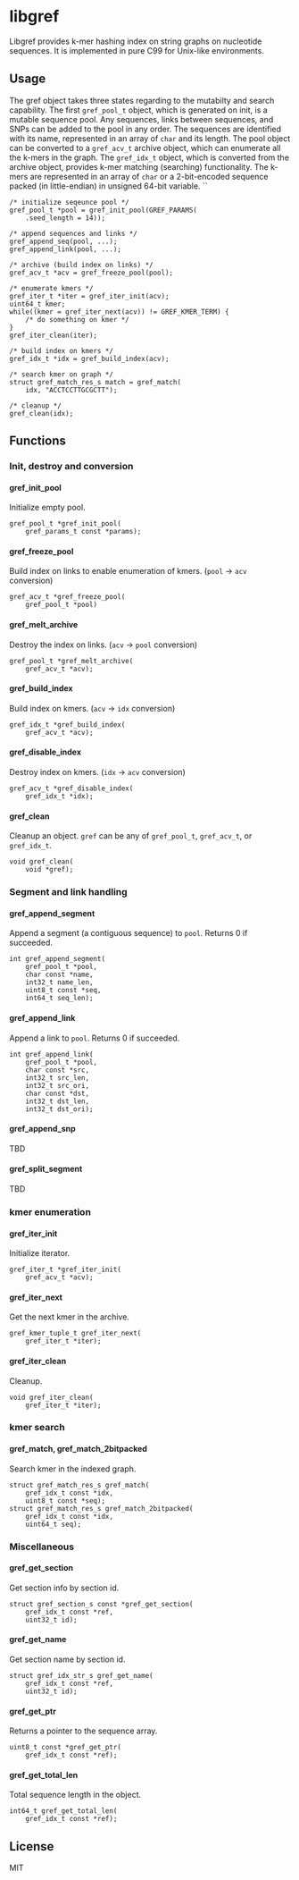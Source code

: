 # libgref

Libgref provides k-mer hashing index on string graphs on nucleotide sequences. It is implemented in pure C99 for Unix-like environments.

## Usage

The gref object takes three states regarding to the mutabilty and search capability. The first `gref_pool_t` object, which is generated on init, is a mutable sequence pool. Any sequences, links between sequences, and SNPs can be added to the pool in any order. The sequences are identified with its name, represented in an array of `char` and its length. The pool object can be converted to a `gref_acv_t` archive object, which can enumerate all the k-mers in the graph. The `gref_idx_t` object, which is converted from the archive object, provides k-mer matching (searching) functionality. The k-mers are represented in an array of `char` or a 2-bit-encoded sequence packed (in little-endian) in unsigned 64-bit variable.
``
```
/* initialize seqeunce pool */
gref_pool_t *pool = gref_init_pool(GREF_PARAMS(
	.seed_length = 14));

/* append sequences and links */
gref_append_seq(pool, ...);
gref_append_link(pool, ...);

/* archive (build index on links) */
gref_acv_t *acv = gref_freeze_pool(pool);

/* enumerate kmers */
gref_iter_t *iter = gref_iter_init(acv);
uint64_t kmer;
while((kmer = gref_iter_next(acv)) != GREF_KMER_TERM) {
	/* do something on kmer */
}
gref_iter_clean(iter);

/* build index on kmers */
gref_idx_t *idx = gref_build_index(acv);

/* search kmer on graph */
struct gref_match_res_s match = gref_match(
	idx, "ACCTCCTTGCGCTT");

/* cleanup */
gref_clean(idx);
```

## Functions

### Init, destroy and conversion

#### gref\_init\_pool

Initialize empty pool.

```
gref_pool_t *gref_init_pool(
	gref_params_t const *params);
```

#### gref\_freeze\_pool

Build index on links to enable enumeration of kmers. (`pool` -> `acv` conversion)

```
gref_acv_t *gref_freeze_pool(
	gref_pool_t *pool)
```

#### gref\_melt\_archive

Destroy the index on links. (`acv` -> `pool` conversion)

```
gref_pool_t *gref_melt_archive(
	gref_acv_t *acv);
```

#### gref\_build\_index

Build index on kmers. (`acv` -> `idx` conversion)

```
gref_idx_t *gref_build_index(
	gref_acv_t *acv);
```

#### gref\_disable\_index

Destroy index on kmers. (`idx` -> `acv` conversion)

```
gref_acv_t *gref_disable_index(
	gref_idx_t *idx);
```

#### gref\_clean

Cleanup an object. `gref` can be any of `gref_pool_t`, `gref_acv_t`, or `gref_idx_t`.

```
void gref_clean(
	void *gref);
```

### Segment and link handling

#### gref\_append\_segment

Append a segment (a contiguous sequence) to `pool`. Returns 0 if succeeded.

```
int gref_append_segment(
	gref_pool_t *pool,
	char const *name,
	int32_t name_len,
	uint8_t const *seq,
	int64_t seq_len);
```

#### gref\_append\_link

Append a link to `pool`. Returns 0 if succeeded.

```
int gref_append_link(
	gref_pool_t *pool,
	char const *src,
	int32_t src_len,
	int32_t src_ori,
	char const *dst,
	int32_t dst_len,
	int32_t dst_ori);
```

#### gref\_append\_snp

TBD

#### gref\_split\_segment

TBD

### kmer enumeration

#### gref\_iter\_init

Initialize iterator.

```
gref_iter_t *gref_iter_init(
	gref_acv_t *acv);
```

#### gref\_iter\_next

Get the next kmer in the archive.

```
gref_kmer_tuple_t gref_iter_next(
	gref_iter_t *iter);
```

#### gref\_iter\_clean	

Cleanup.

```
void gref_iter_clean(
	gref_iter_t *iter);
```

### kmer search

#### gref\_match, gref\_match\_2bitpacked

Search kmer in the indexed graph.

```
struct gref_match_res_s gref_match(
	gref_idx_t const *idx,
	uint8_t const *seq);
struct gref_match_res_s gref_match_2bitpacked(
	gref_idx_t const *idx,
	uint64_t seq);
```

### Miscellaneous

#### gref\_get\_section

Get section info by section id.

```
struct gref_section_s const *gref_get_section(
	gref_idx_t const *ref,
	uint32_t id);
```

#### gref\_get\_name

Get section name by section id. 

```
struct gref_idx_str_s gref_get_name(
	gref_idx_t const *ref,
	uint32_t id);
```

#### gref\_get\_ptr

Returns a pointer to the sequence array.

```
uint8_t const *gref_get_ptr(
	gref_idx_t const *ref);
```

#### gref\_get\_total\_len

Total sequence length in the object.

```
int64_t gref_get_total_len(
	gref_idx_t const *ref);
```

## License

MIT
